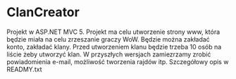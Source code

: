ClanCreator
===========

Projekt w ASP.NET MVC 5. Projekt ma celu utworzenie strony www, która będzie miała na celu zrzeszanie graczy WoW. Będzie można zakładać konto, zakładać klany. Przed utworzeniem klanu będzie trzeba 10 osób na liście żeby utworzyć klan. W przyszłych wersjach zamiezrzamy zrobić powiadomienia e-mail, możliwość tworzenia rajdów itp. Szczegółowy opis w READMY.txt
